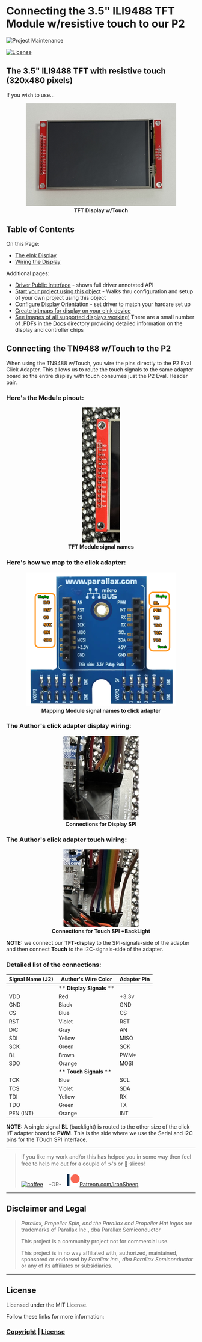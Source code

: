 # Connecting the 3.5" ILI9488 TFT Module w/resistive touch to our P2

![Project Maintenance][maintenance-shield]

[![License][license-shield]](LICENSE)


## The 3.5" ILI9488 TFT with resistive touch (320x480 pixels) 

If you wish to use...

<p align="center">
  <img src="../Images/theDisplay.jpg" width="400"></br>
  <caption><B>TFT Display w/Touch</B></caption>
</p>



## Table of Contents

On this Page:

- [The eInk Display](#features)
- [Wiring the Display](#how-to-contribute)

Additional pages:

- [Driver Public Interface](./isp_eInk_click.txt) - shows full driver annotated API 
- [Start your project using this object](DEVELOP.md) - Walks thru configuration and setup of your own project using this object
- [Configure Display Orientation](../Docs/Orientation.md) - set driver to match your hardare set up
- [Create bitmaps for display on your eInk device](./C-src)
- [See images of all supported displays working!](./Docs) There are a small number of .PDFs in the [Docs](../Docs) directory providing  detailed information on the display and controller chips



## Connecting the TN9488 w/Touch to the P2

When using the TN9488 w/Touch, you wire the pins directly to the P2 Eval Click Adapter.  This allows us to route the touch signals to the same adapter board so the entire display with touch consumes just the P2 Eval. Header pair.

### Here's the Module pinout:

<p align="center">
  <img src="../Images/pins-IF.jpg" width="100"></br>
  <caption><B>TFT Module signal names</B></caption>
</p>

### Here's how we map to the click adapter:

<p align="center">
  <img src="../Images/p2-click-adapter.png" width="400"></br>
  <caption><B>Mapping Module signal names to click adapter</B></caption>
</p>


### The Author's click adapter display wiring:

<p align="center">
  <img src="../Images/displayPins.jpg" width="200"></br>
  <caption><B>Connections for Display SPI</B></caption>
</p>

### The Author's click adapter touch wiring:

<p align="center">
  <img src="../Images/touchPins.jpg" width="200"></br>
  <caption><B>Connections for Touch SPI +BackLight</B></caption>
</p>

**NOTE:** we connect our **TFT-display** to the SPI-signals-side of the adapter and then connect **Touch** to the I2C-signals-side of the adapter.


### Detailed list of the connections:

| Signal Name  (J2) |  Author's Wire Color | Adapter Pin 
| --- | --- | --- 
| | ** **Display Signals**  ** | 
| VDD |  Red | +3.3v 
| GND |  Black | GND 
| CS |  Blue | CS
| RST |  Violet | RST 
| D/C |  Gray | AN
| SDI |  Yellow | MISO
| SCK |  Green | SCK
| BL | Brown | PWM*
| SDO |  Orange | MOSI
| | ** **Touch Signals** ** | 
| TCK |  Blue | SCL
| TCS |  Violet | SDA 
| TDI |  Yellow | RX
| TDO |  Green | TX 
| PEN (INT) |  Orange | INT 

**NOTE:** A single signal **BL** (backlight) is routed to the other size of the click I/F adapter board to **PWM**.  This is the side where we use the Serial and I2C pins for the TOuch SPI interface.

---

> If you like my work and/or this has helped you in some way then feel free to help me out for a couple of :coffee:'s or :pizza: slices!
>
> [![coffee](https://www.buymeacoffee.com/assets/img/custom_images/black_img.png)](https://www.buymeacoffee.com/ironsheep) &nbsp;&nbsp; -OR- &nbsp;&nbsp; [![Patreon](../Images/patreon.png)](https://www.patreon.com/IronSheep?fan_landing=true)[Patreon.com/IronSheep](https://www.patreon.com/IronSheep?fan_landing=true)

---

## Disclaimer and Legal

> *Parallax, Propeller Spin, and the Parallax and Propeller Hat logos* are trademarks of Parallax Inc., dba Parallax Semiconductor
>
> This project is a community project not for commercial use.
>
> This project is in no way affiliated with, authorized, maintained, sponsored or endorsed by *Parallax Inc., dba Parallax Semiconductor* or any of its affiliates or subsidiaries.

---

## License

Licensed under the MIT License.

Follow these links for more information:

### [Copyright](copyright) | [License](LICENSE)

[maintenance-shield]: https://img.shields.io/badge/maintainer-stephen%40ironsheep%2ebiz-blue.svg?style=for-the-badge

[license-shield]: https://img.shields.io/badge/License-MIT-yellow.svg

